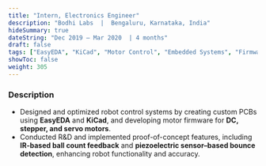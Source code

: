```yaml
---
title: "Intern, Electronics Engineer"
description: "Bodhi Labs  |  Bengaluru, Karnataka, India"
hideSummary: true
dateString: "Dec 2019 – Mar 2020  | 4 months"
draft: false
tags: ["EasyEDA", "KiCad", "Motor Control", "Embedded Systems", "Firmware Development", "Robotics", "Sensors", "Prototyping"]
showToc: false
weight: 305
---
```


### Description

- Designed and optimized robot control systems by creating custom PCBs using **EasyEDA** and **KiCad**, and developing motor firmware for **DC, stepper, and servo motors**.  
- Conducted R&D and implemented proof-of-concept features, including **IR-based ball count feedback** and **piezoelectric sensor–based bounce detection**, enhancing robot functionality and accuracy.  
